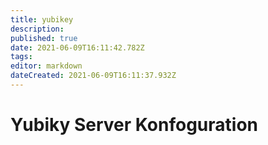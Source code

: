 ```yaml
---
title: yubikey
description: 
published: true
date: 2021-06-09T16:11:42.782Z
tags: 
editor: markdown
dateCreated: 2021-06-09T16:11:37.932Z
---
```


# Yubiky Server Konfoguration
